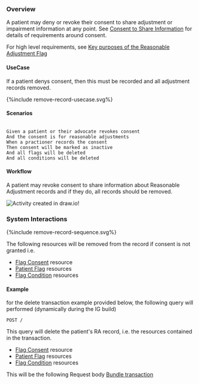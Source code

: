 ### Overview

A patient may deny or revoke their consent to share adjustment or impairment information at any point. See [Consent to Share Information](consent-to-share-information.html) for details of requirements around consent.

For high level requirements, see [Key purposes of the Reasonable Adjustment Flag](index.html#key-purposes)   
 

#### UseCase

If a patient denys consent, then this must be recorded and all adjustment records removed.

<div style="text-align: left;">

  {%include remove-record-usecase.svg%}

</div>

#### Scenarios

```gherkin

Given a patient or their advocate revokes consent
And the consent is for reasonable adjustments
When a practioner records the consent
Then consent will be marked as inactive
And all flags will be deleted
And all conditions will be deleted

```


#### Workflow
<p>
  
A patient may revoke consent to share information about Reasonable Adjustment records and if they do, all records should be removed.

</p>

<div>
    <img style="max-width: 70%" alt="Activity created in draw.io!" src="remove-record-workflow.svg"/>
</div>

### System Interactions

<div style="text-align: left;">

  {%include remove-record-sequence.svg%}

</div>

The following resources will be removed from the record if consent is not granted i.e.

* [Flag Consent](StructureDefinition-FlagConsent.html) resource
* [Patient Flag](StructureDefinition-PatientFlag.html) resources  
* [Flag Condition](StructureDefinition-FlagCondition.html) resources 

#### Example

for the delete transaction example provided below, the following query will performed (dynamically during the IG build)

```
POST /
```

This query will delete the patient's RA record, i.e. the resources contained in the transaction.

* [Flag Consent](StructureDefinition-FlagConsent.html) resource
* [Patient Flag](StructureDefinition-PatientFlag.html) resources  
* [Flag Condition](StructureDefinition-FlagCondition.html) resources 

This will be the following Request body [Bundle transaction](Bundle-RemoveRARecordExample.html)
